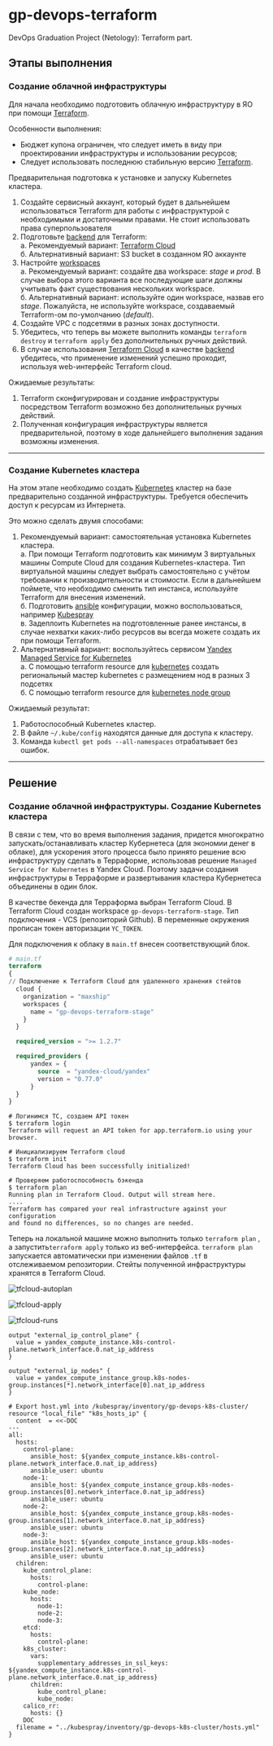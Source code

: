# gp-devops-terraform
DevOps Graduation Project (Netology): Terraform part.

## Этапы выполнения

### Создание облачной инфраструктуры

Для начала необходимо подготовить облачную инфраструктуру в ЯО при помощи [Terraform](https://www.terraform.io/).

Особенности выполнения:

- Бюджет купона ограничен, что следует иметь в виду при проектировании инфраструктуры и использовании ресурсов;
- Следует использовать последнюю стабильную версию [Terraform](https://www.terraform.io/).

Предварительная подготовка к установке и запуску Kubernetes кластера.

1. Создайте сервисный аккаунт, который будет в дальнейшем использоваться Terraform для работы с инфраструктурой с необходимыми и достаточными правами. Не стоит использовать права суперпользователя
2. Подготовьте [backend](https://www.terraform.io/docs/language/settings/backends/index.html) для Terraform:  
   а. Рекомендуемый вариант: [Terraform Cloud](https://app.terraform.io/)  
   б. Альтернативный вариант: S3 bucket в созданном ЯО аккаунте
3. Настройте [workspaces](https://www.terraform.io/docs/language/state/workspaces.html)  
   а. Рекомендуемый вариант: создайте два workspace: *stage* и *prod*. В случае выбора этого варианта все последующие шаги должны учитывать факт существования нескольких workspace.  
   б. Альтернативный вариант: используйте один workspace, назвав его *stage*. Пожалуйста, не используйте workspace, создаваемый Terraform-ом по-умолчанию (*default*).
4. Создайте VPC с подсетями в разных зонах доступности.
5. Убедитесь, что теперь вы можете выполнить команды `terraform destroy` и `terraform apply` без дополнительных ручных действий.
6. В случае использования [Terraform Cloud](https://app.terraform.io/) в качестве [backend](https://www.terraform.io/docs/language/settings/backends/index.html) убедитесь, что применение изменений успешно проходит, используя web-интерфейс Terraform cloud.

Ожидаемые результаты:

1. Terraform сконфигурирован и создание инфраструктуры посредством Terraform возможно без дополнительных ручных действий.
2. Полученная конфигурация инфраструктуры является предварительной, поэтому в ходе дальнейшего выполнения задания возможны изменения.

---
### Создание Kubernetes кластера

На этом этапе необходимо создать [Kubernetes](https://kubernetes.io/ru/docs/concepts/overview/what-is-kubernetes/) кластер на базе предварительно созданной инфраструктуры.   Требуется обеспечить доступ к ресурсам из Интернета.

Это можно сделать двумя способами:

1. Рекомендуемый вариант: самостоятельная установка Kubernetes кластера.  
   а. При помощи Terraform подготовить как минимум 3 виртуальных машины Compute Cloud для создания Kubernetes-кластера. Тип виртуальной машины следует выбрать самостоятельно с учётом требовании к производительности и стоимости. Если в дальнейшем поймете, что необходимо сменить тип инстанса, используйте Terraform для внесения изменений.  
   б. Подготовить [ansible](https://www.ansible.com/) конфигурации, можно воспользоваться, например [Kubespray](https://kubernetes.io/docs/setup/production-environment/tools/kubespray/)  
   в. Задеплоить Kubernetes на подготовленные ранее инстансы, в случае нехватки каких-либо ресурсов вы всегда можете создать их при помощи Terraform.
2. Альтернативный вариант: воспользуйтесь сервисом [Yandex Managed Service for Kubernetes](https://cloud.yandex.ru/services/managed-kubernetes)  
  а. С помощью terraform resource для [kubernetes](https://registry.terraform.io/providers/yandex-cloud/yandex/latest/docs/resources/kubernetes_cluster) создать региональный мастер kubernetes с размещением нод в разных 3 подсетях      
  б. С помощью terraform resource для [kubernetes node group](https://registry.terraform.io/providers/yandex-cloud/yandex/latest/docs/resources/kubernetes_node_group)
  
Ожидаемый результат:

1. Работоспособный Kubernetes кластер.
2. В файле `~/.kube/config` находятся данные для доступа к кластеру.
3. Команда `kubectl get pods --all-namespaces` отрабатывает без ошибок.

---

## Решение

### Создание облачной инфраструктуры. Создание Kubernetes кластера

В связи с тем, что во время выполнения задания, придется многократно запускать/останавливать кластер Кубернетеса (для экономии денег в облаке), для ускорения этого процесса было принято решение всю инфраструктуру сделать в Терраформе, использовав решение `Managed Service for Kubernetes` в Yandex Cloud. Поэтому задачи создания инфраструктуры в Терраформе и развертывания кластера Кубернетеса объединены в один блок.

В качестве бекенда для Терраформа выбран Terraform Cloud.
В Terraform Cloud создан workspace `gp-devops-terraform-stage`. Тип подключения - VCS (репозиторий Github). В переменные окружения прописан токен авторизации `YC_TOKEN`.

Для подключения к облаку в `main.tf` внесен соответствующий блок.
```terraform
# main.tf
terraform 
{
// Подключение к Terraform Cloud для удаленного хранения стейтов  
  cloud {
    organization = "maxship"
    workspaces {
      name = "gp-devops-terraform-stage"
    }
  }

  required_version = ">= 1.2.7"

  required_providers {
      yandex = {
        source  = "yandex-cloud/yandex"
        version = "0.77.0"
      }
  }
}
```

```shell
# Логинимся TC, создаем API токен
$ terraform login
Terraform will request an API token for app.terraform.io using your browser.

# Инициализируем Terraform cloud
$ terraform init
Terraform Cloud has been successfully initialized!

# Проверяем работоспособность бэкенда
$ terraform plan
Running plan in Terraform Cloud. Output will stream here.
....
Terraform has compared your real infrastructure against your configuration
and found no differences, so no changes are needed.
```
Теперь на локальной машине можно выполнить только `terraform plan` , а запустить`terraform apply` только из веб-интерфейса. `terraform plan` запускается автоматически при изменении файлов `.tf` в отслеживаемом репозитории. Стейты полученной инфраструктуры хранятся в Terraform Cloud.

![tfcloud-autoplan](img/tfcloud-autoplan.png)

![tfcloud-apply](img/tfcloud-apply.png)

![tfcloud-runs](img/tfcloud-runs.png)


```shell
output "external_ip_control_plane" {
  value = yandex_compute_instance.k8s-control-plane.network_interface.0.nat_ip_address
}

output "external_ip_nodes" {
  value = yandex_compute_instance_group.k8s-nodes-group.instances[*].network_interface[0].nat_ip_address
}

# Export host.yml into /kubespray/inventory/gp-devops-k8s-cluster/
resource "local_file" "k8s_hosts_ip" {
  content  = <<-DOC
---
all:
  hosts:
    control-plane:
      ansible_host: ${yandex_compute_instance.k8s-control-plane.network_interface.0.nat_ip_address}
      ansible_user: ubuntu
    node-1:
      ansible_host: ${yandex_compute_instance_group.k8s-nodes-group.instances[0].network_interface.0.nat_ip_address}
      ansible_user: ubuntu
    node-2:
      ansible_host: ${yandex_compute_instance_group.k8s-nodes-group.instances[1].network_interface.0.nat_ip_address}
      ansible_user: ubuntu
    node-3:
      ansible_host: ${yandex_compute_instance_group.k8s-nodes-group.instances[2].network_interface.0.nat_ip_address}
      ansible_user: ubuntu
  children:
    kube_control_plane:
      hosts:
        control-plane:
    kube_node:
      hosts:
        node-1:
        node-2:
        node-3:
    etcd:
      hosts:
        control-plane:
    k8s_cluster:
      vars:
        supplementary_addresses_in_ssl_keys: ${yandex_compute_instance.k8s-control-plane.network_interface.0.nat_ip_address}
      children:
        kube_control_plane:
        kube_node:
    calico_rr:
      hosts: {}
    DOC
  filename = "../kubespray/inventory/gp-devops-k8s-cluster/hosts.yml"
}
```